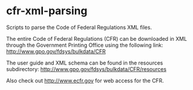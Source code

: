 # cfr-xml-parsing
Scripts to parse the Code of Federal Regulations XML files.

The entire Code of Federal Regulations (CFR) can be downloaded in XML through the Government Printing Office using the following link: http://www.gpo.gov/fdsys/bulkdata/CFR

The user guide and XML schema can be found in the resources subdirectory: http://www.gpo.gov/fdsys/bulkdata/CFR/resources

Also check out http://www.ecfr.gov for web access for the CFR.

